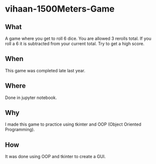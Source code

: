 # vihaan-1500Meters-Game

## What
A game where you get to roll 6 dice. You are allowed 3 rerolls total. If you roll a 6 it is subtracted from your current total. Try to get a high score. 

## When
This game was completed late last year.

## Where
Done in jupyter notebook.

## Why
I made this game to practice using tkinter and OOP (Object Oriented Programming).

## How
It was done using OOP and tkinter to create a GUI.
